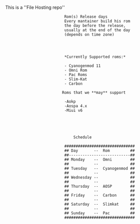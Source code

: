 This is a ''File Hosting repo''
                              
                              
                              
                              Rom(s) Release days
                              Every mantainer build his rom
                              the day before the release,
                              usually at the end of the day 
                              (depends on time zone)
                              
                              
                              
                              
                              *Currently Supported roms:*
                              
                              - Cyanogenmod 11
                              - Omni Rom 
                              - Pac Roms
                              - Slim-Kat
                              - Carbon
                              
                             Roms that we **may** support
                              
                              -Aokp
                              -Aospa 4.x
                              -Miui v6
                              
                              
                              
                              
                              
                                  Schedule
                                  
                              ###############################
                              ## Day       --  Rom         ##
                              ##---------------------------##        
                              ## Monday    --  Omni        ##
                              ##           --              ##        
                              ## Tuesday   --  Cyanogenmod ##
                              ##           --              ##        
                              ## Wednesday --              ##
                              ##           --              ##        
                              ## Thursday  --  AOSP        ##
                              ##           --              ##        
                              ## Friday    --  Carbon      ##
                              ##           --              ##        
                              ## Saturday  --  Slimkat     ##
                              ##           --              ##        
                              ## Sunday    --  Pac         ##
                              ###############################
